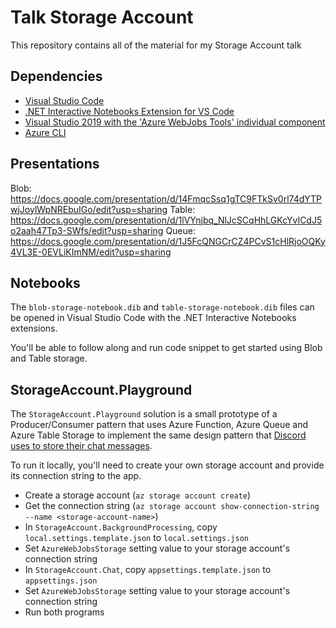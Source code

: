 # Talk Storage Account
This repository contains all of the material for my Storage Account talk

## Dependencies
- [Visual Studio Code](https://code.visualstudio.com/Download)
- [.NET Interactive Notebooks Extension for VS Code](https://marketplace.visualstudio.com/items?itemName=ms-dotnettools.dotnet-interactive-vscode)
- [Visual Studio 2019 with the 'Azure WebJobs Tools' individual component](https://visualstudio.microsoft.com/downloads/)
- [Azure CLI](https://docs.microsoft.com/en-us/cli/azure/install-azure-cli)

## Presentations
Blob: https://docs.google.com/presentation/d/14FmqcSsq1gTC9FTkSv0rl74dYTPwjJoylWpNREbuIGo/edit?usp=sharing
Table: https://docs.google.com/presentation/d/1lVYnjbq_NlJcSCqHhLGKcYvICdJ5o2aah47Tp3-SWfs/edit?usp=sharing
Queue: https://docs.google.com/presentation/d/1J5FcQNGCrCZ4PCvS1cHlRjoOQKy4VL3E-0EVLiKImNM/edit?usp=sharing


## Notebooks
The `blob-storage-notebook.dib` and `table-storage-notebook.dib` files can be opened in Visual Studio Code with the .NET Interactive Notebooks extensions.

You'll be able to follow along and run code snippet to get started using Blob and Table storage.

## StorageAccount.Playground
The `StorageAccount.Playground` solution is a small prototype of a Producer/Consumer pattern that uses Azure Function, Azure Queue and Azure Table Storage to implement the same design pattern that [Discord uses to store their chat messages](https://blog.discord.com/how-discord-stores-billions-of-messages-7fa6ec7ee4c7).

To run it locally, you'll need to create your own storage account and provide its connection string to the app.

- Create a storage account (`az storage account create`)
- Get the connection string (`az storage account show-connection-string --name <storage-account-name>`)
- In `StorageAccount.BackgroundProcessing`, copy `local.settings.template.json` to `local.settings.json`
- Set `AzureWebJobsStorage` setting value to your storage account's connection string
- In `StorageAccount.Chat`, copy `appsettings.template.json` to `appsettings.json`
- Set `AzureWebJobsStorage` setting value to your storage account's connection string
- Run both programs

